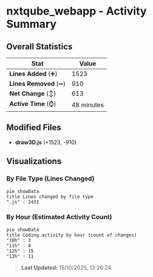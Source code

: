# nxtqube_webapp - Activity Summary 

## Overall Statistics

| Stat                   | Value                                                             |
| ---------------------- | ----------------------------------------------------------------- |
| **Lines Added** (➕)   | 1523                                          |
| **Lines Removed** (➖) | 910                                        |
| **Net Change** (↕)    | 613                |
| **Active Time** (⌚)   | 48 minutes |


## Modified Files
- **draw3D.js** (+1523, -910)

## Visualizations

### By File Type (Lines Changed)

```mermaid
pie showData
title Lines changed by file type
".js" : 2433
```

### By Hour (Estimated Activity Count)

```mermaid
pie showData
title Coding activity by hour (count of changes)
"10h" : 3
"11h" : 8
"12h" : 15
"13h" : 11
```


> **Last Updated:** 15/10/2025, 13:26:24
